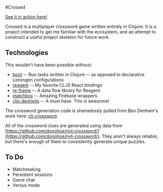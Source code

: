 #Crossed

[See it in action here!](http://crossed.lol)

Crossed is a multiplayer crossword game written entirely in Clojure. It is a project intended to get me familiar with the ecosystem, and an attempt to construct a useful project skeleton for future work.

## Technologies


This wouldn't have been possible without:

* [boot](https://github.com/boot-clj/boot) -- Run tasks written in Clojure -- as opposed to declarative Leiningen configurations
* [reagent](https://github.com/reagent-project/reagent) -- My favorite CLJS React bindings
* [re-frame](https://github.com/Day8/re-frame) -- A data flow library for Reagent
* [matchbox](https://github.com/crisptrutski/matchbox) -- Amazing Firebase wrappers
* [cljs-devtools](https://github.com/binaryage/cljs-devtools) -- A must have. This is awesome!


The crossword generation code is shamelessly pulled from Ben Denham's work here: [clj-crossword](https://github.com/ben-denham/clj-crosswords).


All of the crossword clues are generated using data from [https://github.com/donohoe/nyt-crossword/](https://github.com/donohoe/nyt-crossword/). They aren't always reliable, but there's enough of them to consistently generate unique puzzles.

## To Do

* Matchmaking
* Persistent sessions
* Game chat
* Versus mode
